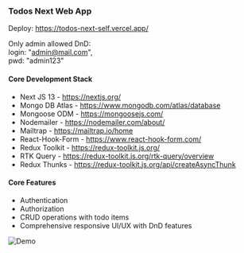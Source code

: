 ### Todos Next Web App

Deploy: https://todos-next-self.vercel.app/

Only admin allowed DnD:  
login: "admin@mail.com",  
pwd: "admin123"

#### Core Development Stack

- Next JS 13 - https://nextjs.org/
- Mongo DB Atlas - https://www.mongodb.com/atlas/database
- Mongoose ODM - https://mongoosejs.com/
- Nodemailer - https://nodemailer.com/about/
- Mailtrap - https://mailtrap.io/home
- React-Hook-Form - https://www.react-hook-form.com/
- Redux Toolkit - https://redux-toolkit.js.org/
- RTK Query - https://redux-toolkit.js.org/rtk-query/overview
- Redux Thunks - https://redux-toolkit.js.org/api/createAsyncThunk

#### Core Features

- Authentication
- Authorization
- CRUD operations with todo items
- Comprehensive responsive UI/UX with DnD features

![Demo](./public/todosnext-demo.gif)
